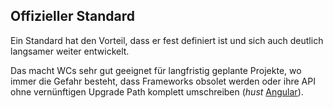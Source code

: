 ## Offizieller Standard

Ein Standard hat den Vorteil, dass er fest definiert ist und sich auch deutlich langsamer weiter entwickelt.

Das macht WCs sehr gut geeignet für langfristig geplante Projekte, wo immer die Gefahr besteht, dass Frameworks obsolet werden oder ihre API ohne vernünftigen Upgrade Path komplett umschreiben (_hust_ [Angular](https://angular.io/guide/upgrade)).
